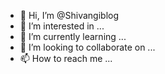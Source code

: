 - 👋 Hi, I’m @Shivangiblog
- 👀 I’m interested in ...
- 🌱 I’m currently learning ...
- 💞️ I’m looking to collaborate on ...
- 📫 How to reach me ...

<!---
Shivangiblog/Shivangiblog is a ✨ special ✨ repository because its `README.md` (this file) appears on your GitHub profile.
You can click the Preview link to take a look at your changes.
--->
